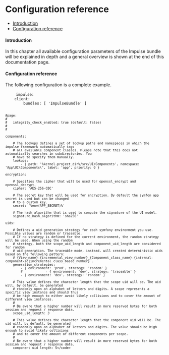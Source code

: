 <h1 class="doc-title">Configuration reference</h1>

- [Introduction](#introduction)
- [Configuration reference](#config_reference)

<a name="introduction"></a>
<h4>Introduction</h4>
In this chapter all available configuration parameters of the Impulse bundle will be explained in depth and a general overview is shown at the end of this documentation page.

<a name="config_reference"></a>
<h4>Configuration reference</h4>

The following configuration is a complete example.

<div>
  <div class="code-header">
    <div class="container-fluid">
        <div class="row">
            <div class="button red"></div>
          	<div class="button yellow"></div>
          	<div class="button green"></div>
        </div>
    </div>
  </div>
  <pre class="code-white line-numbers language-yaml">
  	<code class="language-yaml">impulse:
    client:
        bundles: [ 'ImpulseBundle' ]

    #page:
    #
    #   integrity_check_enabled: true (default: false)
    #
    #

    components:

        # The lookups defines a set of lookup paths and namespaces in which the impulse framework automatically tags
        # all available component classes. Please note that this does not automatically searches in subdirectories. You
        # have to specify them manually.
        lookups:
            - { path: '%kernel.project_dir%/src/UI/Components', namespace: 'App\UI\Components\', label: 'app', priority: 0 }

    encryption:

        # Specifies the cipher that will be used for openssl_encrypt and openssl_decrypt.
        cipher: 'AES-256-CBC'

        # The secret key that will be used for encryption. By default the symfon app secret is used but can be changed
        # to a custom key.
        secret: '%env(APP_SECRET)%'

        # The hash algorithm that is used to compute the signature of the UI model.
        signature_hash_algorithm: 'sha256'

    uids:

        # Defines a uid generation strategy for each symfony environment you use. Possible values are random or traceable.
        # If no strategy is defined for the current environment, the random strategy will be used. When using the random
        # strategy, both the scope_uid_length and component_uid_length are considered for random
        # uid generation. The traceable mode, instead, will created deterministic uids based on the following pattern:
        # {View_name}-{incremental_view_number}_{Component_class_name}-{internal-component-id|incremental_class_based_number} .
        generation_strategies:
            - { environment: 'prod', strategy: 'random' }
            #            - { environment: 'dev', strategy: 'traceable' }
            - { environment: 'dev', strategy: 'random' }

        # This value defines the character length that the scope uid will be. The uid will, by default, be generated
        # randomly upon an alphabet of letters and digits. A scope represents a specific view instance and should thus
        # be high enough to either avoid likely collisions and to cover the amount of different view instances.
        #
        # Be aware that a higher number will result in more reserved bytes for both session and request / response data.
        scope_uid_length: 3

        # This value defines the character length that the component uid will be. The uid will, by default, be generated
        # randomly upon an alphabet of letters and digits. The value should be high enough to avoid likely collisions
        # and to cover the amount of different components per scope.
        #
        # Be aware that a higher number will result in more reserved bytes for both session and request / response data.
        component_uid_length: 5</code>
  </pre>
</div> 
